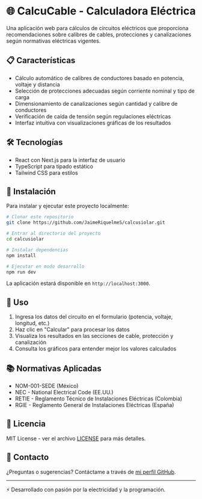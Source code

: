 # 🌐 CalcuCable - Calculadora Eléctrica

Una aplicación web para cálculos de circuitos eléctricos que proporciona recomendaciones sobre calibres de cables, protecciones y canalizaciones según normativas eléctricas vigentes.

## 📋 Características

- Cálculo automático de calibres de conductores basado en potencia, voltaje y distancia
- Selección de protecciones adecuadas según corriente nominal y tipo de carga
- Dimensionamiento de canalizaciones según cantidad y calibre de conductores
- Verificación de caída de tensión según regulaciones eléctricas
- Interfaz intuitiva con visualizaciones gráficas de los resultados

## 🛠️ Tecnologías

- React con Next.js para la interfaz de usuario
- TypeScript para tipado estático
- Tailwind CSS para estilos

## 🔧 Instalación

Para instalar y ejecutar este proyecto localmente:

```bash
# Clonar este repositorio
git clone https://github.com/JaimeRiquelmeS/calcusiolar.git

# Entrar al directorio del proyecto
cd calcusiolar

# Instalar dependencias
npm install

# Ejecutar en modo desarrollo
npm run dev
```

La aplicación estará disponible en `http://localhost:3000`.

## 🧰 Uso

1. Ingresa los datos del circuito en el formulario (potencia, voltaje, longitud, etc.)
2. Haz clic en "Calcular" para procesar los datos
3. Visualiza los resultados en las secciones de cable, protección y canalización
4. Consulta los gráficos para entender mejor los valores calculados

## 📚 Normativas Aplicadas

- NOM-001-SEDE (México)
- NEC - National Electrical Code (EE.UU.)
- RETIE - Reglamento Técnico de Instalaciones Eléctricas (Colombia)
- RGIE - Reglamento General de Instalaciones Eléctricas (España)

## 📄 Licencia

MIT License - ver el archivo [LICENSE](LICENSE) para más detalles.

## 🤝 Contacto

¿Preguntas o sugerencias? Contáctame a través de [mi perfil GitHub](https://github.com/JaimeRiquelmeS).

---
⚡ Desarrollado con pasión por la electricidad y la programación. 

